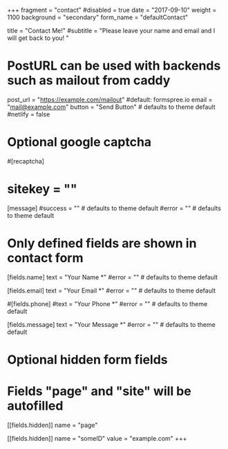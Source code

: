 +++
fragment = "contact"
#disabled = true
date = "2017-09-10"
weight = 1100
background = "secondary"
form_name = "defaultContact"

title = "Contact Me!"
#subtitle  = "Please leave your name and email and I will get back to you! "

# PostURL can be used with backends such as mailout from caddy
post_url = "https://example.com/mailout" #default: formspree.io
email = "mail@example.com"
button = "Send Button" # defaults to theme default
#netlify = false

# Optional google captcha
#[recaptcha]
#  sitekey = ""

[message]
  #success = "" # defaults to theme default
  #error = "" # defaults to theme default

# Only defined fields are shown in contact form
[fields.name]
  text = "Your Name *"
  #error = "" # defaults to theme default

[fields.email]
  text = "Your Email *"
  #error = "" # defaults to theme default

#[fields.phone]
  #text = "Your Phone *"
  #error = "" # defaults to theme default

[fields.message]
  text = "Your Message *"
  #error = "" # defaults to theme default

# Optional hidden form fields
# Fields "page" and "site" will be autofilled
[[fields.hidden]]
  name = "page"

[[fields.hidden]]
  name = "someID"
  value = "example.com"
+++
